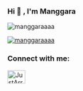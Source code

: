 ### Hi 👋 , I'm Manggara


<p><img src="https://github-readme-stats.vercel.app/api?username=manggaraaaa&show_icons=true&theme=onedark&locale=en" alt="manggaraaaa" /></p>


<p><a href="https://github.com/ryo-ma/github-profile-trophy"><img src="https://github-profile-trophy.vercel.app/?username=manggaraaaa" alt="manggaraaaa" /></a></p>

### Connect with me:

<p align="left">
<a href="https://www.facebook.com/itzme.arra" target="blank"><img align="center" src="https://cdn.jsdelivr.net/npm/simple-icons@3.0.1/icons/facebook.svg" alt="JustArra" height="30" width="40" /></a>
<!--
<a href="/https://manggaraaaa.space/rss.xml" target="blank"><img align="center" src="https://cdn.jsdelivr.net/npm/simple-icons@3.0.1/icons/rss.svg" alt="https://manggaraaaa.space/rss.xml" height="30" width="40" /></a>
-->
</p>

